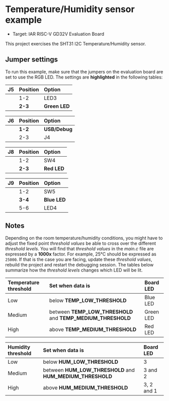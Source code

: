 # Temperature/Humidity sensor example

* Target: IAR RISC-V GD32V Evaluation Board

This project exercises the SHT31 I2C Temperature/Humidity sensor.

## Jumper settings
To run this example, make sure that the jumpers on the evaluation board are set to use the RGB LED. 
The settings are __highlighted__ in the following tables: 

| __J5__         | __Position__    |  __Option__    |
| :------------- | :-------------- | :------------- |
|                | 1-2             | LED3           |
|                | __2-3__         | __Green LED__  |

| __J6__         | __Position__    |  __Option__    |
| :------------- | :-------------- | :------------- |
|                | __1-2__         | __USB/Debug__  |
|                | 2-3             | J4             |

| __J8__         | __Position__    |  __Option__    |
| :------------- | :-------------- | :------------- |
|                | 1-2             | SW4            |
|                | __2-3__         | __Red LED__    |

| __J9__         | __Position__    |  __Option__    |
| :------------- | :-------------- | :------------- |
|                | 1-2             | SW5            |
|                | __3-4__         | __Blue LED__   |
|                | 5-6             | LED4           |

## Notes
Depending on the room temperature/humidity conditions, you might have to adjust the fixed point _threshold values_ be able to cross over the different _threshold levels_. You will find that _threshold values_ in the _main.c_ file are expressed by a __1000x__ factor. For example, 25°C should be expressed as `25000`. If that is the case you are facing, update these _threshold values_, rebuild the project and restart the debugging session. The tables below summarize how the _threshold levels_ changes which LED will be lit.

| __Temperature threshold__ |  __Set when data is__                                          | __Board LED__  |
| :--------------           | :-------------                                                 | :-------       |
| Low                       | below __TEMP_LOW_THRESHOLD__                                   | Blue LED       |
| Medium                    | between __TEMP_LOW_THRESHOLD__ and __TEMP_MEDIUM_THRESHOLD__   | Green LED      |
| High                      | above __TEMP_MEDIUM_THRESHOLD__                                | Red LED        |

| __Humidity threshold__    |  __Set when data is__                                          | __Board LED__  |
| :--------------           | :-------------                                                 | :--------      |
| Low                       | below __HUM_LOW_THRESHOLD__                                    | 3              |
| Medium                    | between __HUM_LOW_THRESHOLD__ and __HUM_MEDIUM_THRESHOLD__     | 3 and 2        |           
| High                      | above __HUM_MEDIUM_THRESHOLD__                                 | 3, 2 and 1     |
